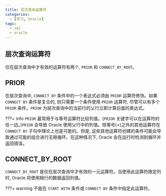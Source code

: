 ```yaml
---
title: 层次查询运算符
categories:
  - [学习, Oracle]
tags:
  - sql
  - oracle
---
```



## 层次查询运算符

仅在层次查询中才有效的运算符有两个, `PRIOR` 和 `CONNECT_BY_ROOT`。

## PRIOR

在层次查询中, `CONNECT BY` 条件中的一个表达式必须由 `PRIOR` 运算符修饰。如果 `CONNECT BY` 条件是复合的, 则只需要一个条件使用 `PRIOR` 运算符, 尽管可以有多个 `PRIOR` 条件。`PRIOR` 为层次查询中的当前行的父行立即计算后面的表达式。

???+ info 
    `PRIOR` 最常用于与等号运算符比较列值。(`PRIOR` 关键字可以在运算符的任一边。)`PRIOR` 会导致 Oracle 使用父行中的列值。除等号(=)之外的其他运算符在 `CONNECT BY` 子句中理论上也是可能的。但是, 这些其他运算符创建的条件可能会导致通过可能的组合进行无限循环。在这种情况下, Oracle 会在运行时检测到循环并返回错误。


## CONNECT_BY_ROOT

`CONNECT_BY_ROOT` 是仅在层次查询中才有效的一元运算符。当使用此运算符限定列时, Oracle 将使用根行的数据返回列值。


???+ warning 
    不能在 `START WITH` 条件或 `CONNECT BY` 条件中指定此运算符。